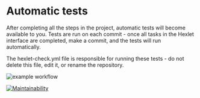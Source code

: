# Automatic tests

After completing all the steps in the project, automatic tests will become available to you. Tests are run on each commit - once all tasks in the Hexlet interface are completed, make a commit, and the tests will run automatically.

The hexlet-check.yml file is responsible for running these tests - do not delete this file, edit it, or rename the repository.


![example workflow](https://github.com/ilushacomeback/frontend-project-46/actions/workflows/my-check.yml/badge.svg)


[![Maintainability](https://api.codeclimate.com/v1/badges/072cb709d2aab9f84a61/maintainability)](https://codeclimate.com/github/ilushacomeback/frontend-project-46/maintainability)